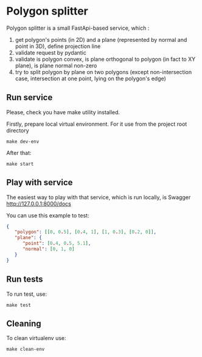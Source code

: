 # Polygon splitter

Polygon splitter is a small FastApi-based service, which :

1) get polygon's points (in 2D) and a plane (represented by normal and point in 3D), define projection line 
2) validate request by pydantic
3) validate is polygon convex, is plane orthogonal to polygon (in fact to XY plane), is plane normal non-zero
4) try to split polygon by plane on two polygons (except non-intersection case, intersection at one point, lying on the polygon's edge)

## Run service
Please, check you have make utility installed.

Firstly, prepare local virtual environment. For it use from the project root directory
```commandline
make dev-env
```

After that:
```commandline
make start
```

## Play with service
The easiest way to play with that service, which is run locally, is Swagger http://127.0.0.1:8000/docs

You can use this example to test:
```json
{
   "polygon": [[0, 0.5], [0.4, 1], [1, 0.3], [0.2, 0]],
   "plane": {
      "point": [0.4, 0.5, 5.1],
      "normal": [0, 1, 0]
   }
}
```

## Run tests
To run test, use:
```commandline
make test
```

## Cleaning
To clean virtualenv use:
```commandline
make clean-env
```
